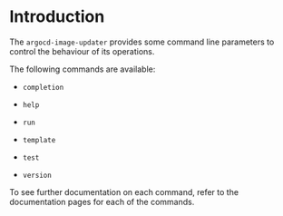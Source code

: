 # Introduction

The `argocd-image-updater` provides some command line parameters to control the
behaviour of its operations. 

The following commands are available: 

- `completion`

- `help`

- `run`

- `template`

- `test`

- `version`

To see further documentation on each command, refer to the documentation pages for each of the commands.
